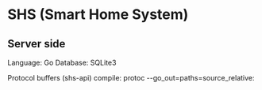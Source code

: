 # SHS (Smart Home System)
## Server side
Language: Go
Database: SQLite3

Protocol buffers (shs-api) compile:
protoc --go_out=paths=source_relative: